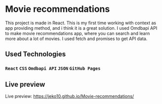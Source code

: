 # Movie recommendations

This project is made in React. This is my first time working with context as app providing method, and i think it is a great solution. I used Omdbapi API to make movie recommendations app, where you can search and learn more about a lot of movies. I used fetch and promises to get API data.

## Used Technologies

### `React` `CSS` `Omdbapi API` `JSON` `GitHub Pages`

## Live preview

Live preview: https://jeko10.github.io/Movie-recommendations/
